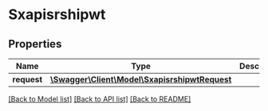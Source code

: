 # Sxapisrshipwt

## Properties
Name | Type | Description | Notes
------------ | ------------- | ------------- | -------------
**request** | [**\Swagger\Client\Model\SxapisrshipwtRequest**](SxapisrshipwtRequest.md) |  | [optional] 

[[Back to Model list]](../README.md#documentation-for-models) [[Back to API list]](../README.md#documentation-for-api-endpoints) [[Back to README]](../README.md)



